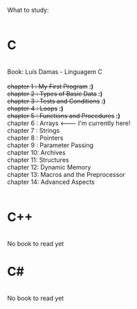 

What to study:<br>
<br>
<h1>C</h1><br>
Book: Luís Damas - Linguagem C<br><br>
  <del>chapter 1 : My First Program</del><b>   :)</b><br>
  <del>chapter 2 : Types of Basic Data</del><b>   :)</b><br>
  <del>chapter 3 : Tests and Conditions</del><b>   :)</b><br>
  <del>chapter 4 : Loops</del><b>  :)</b><br>
  <del>chapter 5 : Functions and Procedures</del><b>  :)</b><br>
  chapter 6 : Arrays <--- I'm currently here!<br> 
  chapter 7 : Strings<br>
  chapter 8 : Pointers<br>
  chapter 9 : Parameter Passing<br>
  chapter 10: Archives<br>
  chapter 11: Structures<br>
  chapter 12: Dynamic Memory<br>
  chapter 13: Macros and the Preprocessor<br>
  chapter 14: Advanced Aspects<br>
<br>
<h1>C++</h1><br>
No book to read yet
<br>
<h1>C#</h1><br>
No book to read yet
